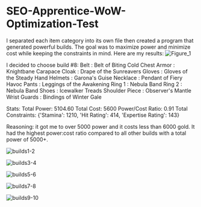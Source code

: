 # SEO-Apprentice-WoW-Optimization-Test
I separated each item category into its own file then created a program that generated powerful builds. The goal was to maximize power and minimize cost while keeping the constraints in mind. 
Here are my results:
![Figure_1](https://github.com/user-attachments/assets/d0fa9fc7-09cf-4764-975d-00a9d80493f3)


I decided to choose build #8: 
Belt            : Belt of Biting Cold
Chest Armor     : Knightbane Carapace
Cloak           : Drape of the Sunreavers
Gloves          : Gloves of the Steady Hand
Helmets         : Garona's Guise
Necklace        : Pendant of Fiery Havoc
Pants           : Leggings of the Awakening
Ring 1          : Nebula Band
Ring 2          : Nebula Band
Shoes           : Icewalker Treads
Shoulder Piece  : Observer's Mantle
Wrist Guards    : Bindings of Winter Gale

Stats:
Total Power: 5104.60
Total Cost: 5600
Power/Cost Ratio: 0.91
Total Constraints: {'Stamina': 1210, 'Hit Rating': 414, 'Expertise Rating': 143}

Reasoning: it got me to over 5000 power and it costs less than 6000 gold. It had the highest power:cost ratio compared to all other builds with a total power of 5000+.

![builds1-2](https://github.com/user-attachments/assets/18ea397f-e9cc-4cbc-9b7f-26646d3c670c)


![builds3-4](https://github.com/user-attachments/assets/39f151a7-a17d-47a8-a960-28716ace7dc5)


![builds5-6](https://github.com/user-attachments/assets/23ff2c9b-c682-4465-a4f9-71eecde4de20)


![builds7-8](https://github.com/user-attachments/assets/de169b67-484f-4c7e-8e09-cd61889510e8)


![builds9-10](https://github.com/user-attachments/assets/237d67d0-863c-4bfe-a3af-1e2a206c87f4)

